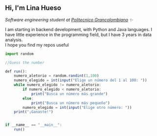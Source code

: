 <h2> Hi, I'm Lina Hueso</h2>
<p>
  <em>Software engineering student at <a href="https://www.poli.edu.co/">Politecnico Grancolombiano</a> ✨  </em>
 </p>
<p>I am starting in backend development, with Python and Java languages. I have little experience in the programming field, but I have 3 years in data analysis. <br/>I hope you find my repos useful</p>

```javascript
import random

//Guess the number

def run():
    numero_aletorio = random.randint(1,100)
    numero_elegido = int(input("Elige un número del 1 al 100: "))
    while numero_elegido != numero_aletorio:
        if numero_elegido < numero_aletorio:
            print("Busca un número más grande")
        else:
            print("Busca un número más pequeño")
        numero_elegido = int(input("Elige otro número: "))
    print("¡Ganaste!")


if __name__ == "__main__":
    run()
```
